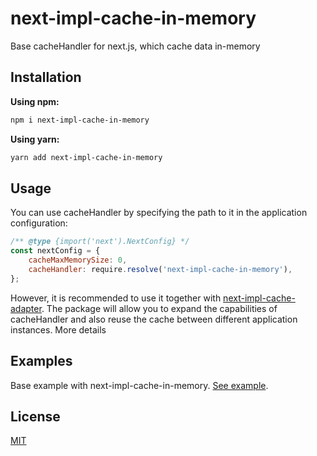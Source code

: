 # next-impl-cache-in-memory

Base cacheHandler for next.js, which cache data in-memory

## Installation

**Using npm:**
```bash
npm i next-impl-cache-in-memory
```

**Using yarn:**
```bash
yarn add next-impl-cache-in-memory
```

## Usage

You can use cacheHandler by specifying the path to it in the application configuration:

```js
/** @type {import('next').NextConfig} */
const nextConfig = {
    cacheMaxMemorySize: 0,
    cacheHandler: require.resolve('next-impl-cache-in-memory'),
};
```

However, it is recommended to use it together with [next-impl-cache-adapter](https://github.com/vordgi/next-impl-cache/tree/main/packages/next-impl-cache-adapter). The package will allow you to expand the capabilities of cacheHandler and also reuse the cache between different application instances. More details

## Examples

Base example with next-impl-cache-in-memory. [See example](https://github.com/vordgi/next-impl-cache/tree/main/example).

## License

[MIT](https://github.com/vordgi/next-impl-cache/blob/main/LICENSE)
